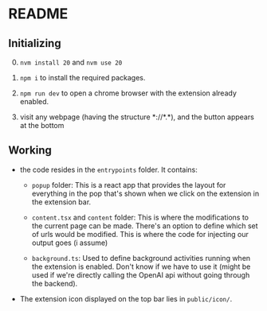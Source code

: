 # README

## Initializing
0. ```nvm install 20``` and ```nvm use 20```

1. ```npm i``` to install the required packages.

2. ```npm run dev``` to open a chrome browser with the extension already enabled.
3. visit any webpage (having the structure \*://\*.\*), and the button appears at the bottom


## Working
- the code resides in the `entrypoints` folder. It contains:
    - `popup` folder: This is a react app that provides the layout for everything in the pop that's shown when we click on the extension in the extension bar. 

    - `content.tsx` and `content` folder: This is where the modifications to the current page can be made. There's an option to define which set of urls would be modified. This is where the code for injecting our output goes (i assume)

    - `background.ts`: Used to define background activities running when the extension is enabled. Don't know if we have to use it (might be used if we're directly calling the OpenAI api without going through the backend).

-   The extension icon displayed on the top bar lies in `public/icon/`.

